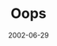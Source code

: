 ---
layout: message
category: message
series: "The Big Picture"
title: "Oops"
date: 2002-06-29
message_id: 275
---